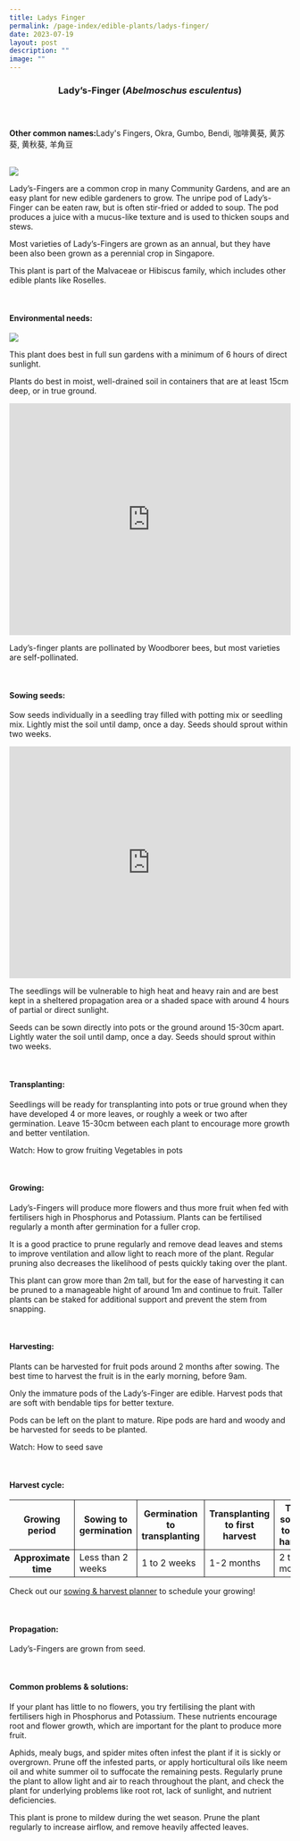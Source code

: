 ```yaml
---
title: Ladys Finger
permalink: /page-index/edible-plants/ladys-finger/
date: 2023-07-19
layout: post
description: ""
image: ""
---
```

<header>
	<h3>Lady’s-Finger (<em>Abelmoschus esculentus</em>)</h3>
</header>
	
<section>
	<p><strong>Other common names:</strong>Lady's Fingers, Okra, Gumbo, Bendi, 咖啡黄葵, 黄苏葵, 黄秋葵, 羊角豆</p>
	<br>
</section>

<section>
	<img src="/images/Plants/LadiesFinger_JacChua%20(2).jpg">
	
  <p>Lady’s-Fingers are a common crop in many Community Gardens, and are an easy plant for new edible gardeners to grow. The unripe pod of Lady’s-Finger can be eaten raw, but is often stir-fried or added to soup. The pod produces a juice with a mucus-like texture and is used to thicken soups and stews. </p>
  <p>Most varieties of Lady’s-Fingers are grown as an annual, but they have been also been grown as a perennial crop in Singapore.  </p>
  <p>This plant is part of the Malvaceae or Hibiscus family, which includes other edible plants like Roselles. </p>

  <br>
</section>

<section>
  <h4>Environmental needs:</h4>
  <img src="/images/Plants/LadiesFinger_JacChua%20(1).jpg">
    	<p>This plant does best in full sun gardens with a minimum of 6 hours of direct sunlight.</p>
<p>Plants do best in moist, well-drained soil in containers that are at least 15cm deep, or in true ground. </p>
	
<iframe width="100%" height="415" src="https://www.youtube.com/embed/eGBg_S8yj0U" title="YouTube video player" frameborder="0" allow="accelerometer; autoplay; clipboard-write; encrypted-media; gyroscope; picture-in-picture; web-share" allowfullscreen=""></iframe>	<br>
	
<p>Lady’s-finger plants are pollinated by Woodborer bees, but most varieties are self-pollinated. </p>
<p></p>
<br>
</section>

<section>
  <h4>Sowing seeds:</h4>
<p>Sow seeds individually in a seedling tray filled with potting mix or seedling mix. Lightly mist the soil until damp, once a day. Seeds should sprout within two weeks.</p>
	
<iframe width="100%" height="415" src="https://www.youtube.com/embed/x7J87wY7U6s" title="YouTube video player" frameborder="0" allow="accelerometer; autoplay; clipboard-write; encrypted-media; gyroscope; picture-in-picture; web-share" allowfullscreen=""></iframe>	<br>
	
<p>The seedlings will be vulnerable to high heat and heavy rain and are best kept in a sheltered propagation area or a shaded space with around 4 hours of partial or direct sunlight. </p>
<p>Seeds can be sown directly into pots or the ground around 15-30cm apart. Lightly water the soil until damp, once a day. Seeds should sprout within two weeks.</p>

<br>
</section>

<section>
  <h4>Transplanting:</h4>
<p>Seedlings will be ready for transplanting into pots or true ground when they have developed 4 or more leaves, or roughly a week or two after germination. Leave 15-30cm between each plant to encourage more growth and better ventilation. </p>
<p>Watch: How to grow fruiting Vegetables in pots</p>

<br>
</section>
	
<section>
  <h4>Growing:</h4>
<p>Lady’s-Fingers will produce more flowers and thus more fruit when fed with fertilisers high in Phosphorus and Potassium. Plants can be fertilised regularly a month after germination for a fuller crop. </p>
<p>It is a good practice to prune regularly and remove dead leaves and stems to improve ventilation and allow light to reach more of the plant. Regular pruning also decreases the likelihood of pests quickly taking over the plant.</p> 
<p>This plant can grow more than 2m tall, but for the ease of harvesting it can be pruned to a manageable hight of around 1m and continue to fruit. Taller plants can be staked for additional support and prevent the stem from snapping.</p>

<br>
</section>

<section>
  <h4>Harvesting:</h4>
<p>Plants can be harvested for fruit pods around 2 months after sowing. The best time to harvest the fruit is in the early morning, before 9am. </p>
<p>Only the immature pods of the Lady’s-Finger are edible. Harvest pods that are soft with bendable tips for better texture.</p>
<p>Pods can be left on the plant to mature. Ripe pods are hard and woody and be harvested for seeds to be planted. </p>
<p>Watch: How to seed save</p>

<br>
</section>

<section>
<h4>Harvest cycle:</h4>
  <table>
    <thead>
      <tr>
        <th style="border-bottom:0px; border-right:solid 1px;">Growing period</th>
        <th style="border-bottom:0px; border-right:solid 1px;">Sowing to germination</th>
        <th style="border-bottom:0px; border-right:solid 1px;">Germination to transplanting</th>
        <th style="border-bottom:0px; border-right:solid 1px;">Transplanting to first harvest</th>
        <th style="border-bottom:0px; border-left:solid 1px;">Total sowing to first harvest</th>
      </tr>
    </thead>
    <tbody>
      <tr>
        <th style="border-right:solid 1px;">Approximate time</th>
        <td style="border-right:solid 1px;">Less than 2 weeks</td>
        <td style="border-right:solid 1px;">1 to 2 weeks</td>
        <td style="border-right:solid 1px;">1-2 months</td>
        <td style="border-left:solid 1px;">2 to 4 months</td>
      </tr>
    </tbody>
  </table>
	
<p>Check out our&nbsp;<a href="https://staging.dmhtu0pi4p9u7.amplifyapp.com/digital-tools/sowing-planner/">sowing &amp; harvest planner</a>&nbsp;to schedule your growing! </p>
<br>
</section>

<section>
  <h4>Propagation:</h4>
<p>Lady’s-Fingers are grown from seed. </p>
<br>
</section>

<section>
  <h4>Common problems &amp; solutions:</h4>
  <p>If your plant has little to no flowers, you try fertilising the plant with fertilisers high in Phosphorus and Potassium. These nutrients encourage root and flower growth, which are important for the plant to produce more fruit.</p>
<p>Aphids, mealy bugs, and spider mites often infest the plant if it is sickly or overgrown. Prune off the infested parts, or apply horticultural oils like neem oil and white summer oil to suffocate the remaining pests. Regularly prune the plant to allow light and air to reach throughout the plant, and check the plant for underlying problems like root rot, lack of sunlight, and nutrient deficiencies. </p>
<p>This plant is prone to mildew during the wet season. Prune the plant regularly to increase airflow, and remove heavily affected leaves. </p>

<br>
</section>
